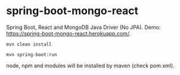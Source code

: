 # spring-boot-mongo-react

Spring Boot, React and MongoDB Java Driver (No JPA). Demo: https://spring-boot-mongo-react.herokuapp.com/.

```
mvn clean install
```
```
mvn spring-boot:run
```

node, npm and modules will be installed by maven (check pom.xml).
